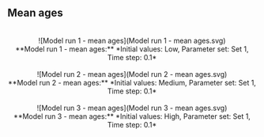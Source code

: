   
  
  
  
## Mean ages  
  

<br>
<center>
![Model run 1 - mean ages](Model run 1 - mean ages.svg)<br>**Model run 1 - mean ages:** *Initial values: Low, Parameter set: Set 1, Time step: 0.1*<br>
</center>

<br>
<center>
![Model run 2 - mean ages](Model run 2 - mean ages.svg)<br>**Model run 2 - mean ages:** *Initial values: Medium, Parameter set: Set 1, Time step: 0.1*<br>
</center>

<br>
<center>
![Model run 3 - mean ages](Model run 3 - mean ages.svg)<br>**Model run 3 - mean ages:** *Initial values: High, Parameter set: Set 1, Time step: 0.1*<br>
</center>
